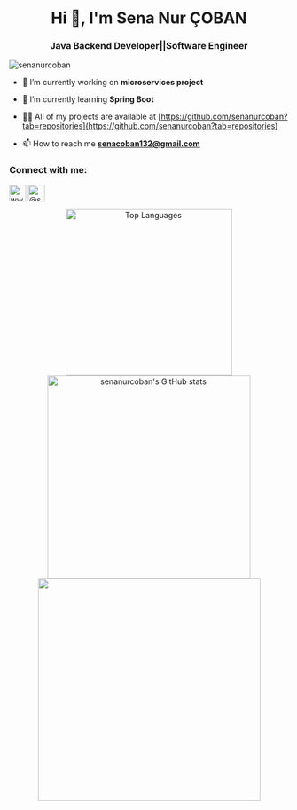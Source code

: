 
<h1 align="center">Hi 👋, I'm Sena Nur ÇOBAN</h1>
<h3 align="center">Java Backend Developer||Software Engineer</h3>

<p align="left"> <img src="https://komarev.com/ghpvc/?username=senanurcoban&label=Profile%20views&color=0e75b6&style=flat" alt="senanurcoban" /> </p>

- 🔭 I’m currently working on **microservices project**

- 🌱 I’m currently learning **Spring Boot**

- 👨‍💻 All of my projects are available at [https://github.com/senanurcoban?tab=repositories](https://github.com/senanurcoban?tab=repositories)

<!-- 📝 I regularly write articles on [https://medium.com/@senanurcoban](https://medium.com/@senanurcoban)-->


- 📫 How to reach me **senacoban132@gmail.com**

<!--### Blogs posts-->
<!-- BLOG-POST-LIST:START -->
<!-- BLOG-POST-LIST:END -->

<h3 align="left">Connect with me:</h3>
<p align="left">
<a href="https://linkedin.com/in/senanurcobann" target="blank"><img align="center" src="https://raw.githubusercontent.com/rahuldkjain/github-profile-readme-generator/master/src/images/icons/Social/linked-in-alt.svg" alt="www.linkedin.com/in/senanurcobann" height="30" width="30" /></a>
<a href="https://medium.com/@senanurcoban" target="blank"><img align="center" src="https://raw.githubusercontent.com/rahuldkjain/github-profile-readme-generator/master/src/images/icons/Social/medium.svg" alt="@senanurcoban" height="30" width="30" /></a>
<!--a href="https://www.hackerrank.com/senacoban?hr_r=1"target="blank"><img align="center" src="https://raw.githubusercontent.com/rahuldkjain/github-profile-readme-generator/master/src/images/icons/Social/hackerrank.svg"alt="https://www.hackerrank.com/senacoban?hr_r=1" height="30" width="30" --/></a>

<h3 align="left">Languages and Tools:</h3>
<p align="left"> <a href="https://developer.android.com" target="_blank" rel="noreferrer"> <img src="https://raw.githubusercontent.com/devicons/devicon/master/icons/android/android-original-wordmark.svg" alt="android" width="35" height="35"/> </a> <a href="https://www.w3schools.com/cs/" target="_blank" rel="noreferrer"> <img src="https://raw.githubusercontent.com/devicons/devicon/master/icons/csharp/csharp-original.svg" alt="csharp" width="35" height="35"/> </a> <a href="https://www.docker.com/" target="_blank" rel="noreferrer"> <img src="https://raw.githubusercontent.com/devicons/devicon/master/icons/docker/docker-original-wordmark.svg" alt="docker" width="35" height="35"/> </a> <a href="https://firebase.google.com/" target="_blank" rel="noreferrer"> <img src="https://www.vectorlogo.zone/logos/firebase/firebase-icon.svg" alt="firebase" width="35" height="35"/> </a> <a href="https://git-scm.com/" target="_blank" rel="noreferrer"> <img src="https://www.vectorlogo.zone/logos/git-scm/git-scm-icon.svg" alt="git" width="35" height="35"/> </a> <a href="https://grafana.com" target="_blank" rel="noreferrer"> <img src="https://www.vectorlogo.zone/logos/grafana/grafana-icon.svg" alt="grafana" width="35" height="35"/> </a> <a href="https://www.java.com" target="_blank" rel="noreferrer"> <img src="https://raw.githubusercontent.com/devicons/devicon/master/icons/java/java-original.svg" alt="java" width="35" height="35"/> </a> <a href="https://developer.mozilla.org/en-US/docs/Web/JavaScript" target="_blank" rel="noreferrer">  </a> <a href="https://kafka.apache.org/" target="_blank" rel="noreferrer"> <img src="https://www.vectorlogo.zone/logos/apache_kafka/apache_kafka-icon.svg" alt="kafka" width="35" height="35"/> </a> <a href="https://kotlinlang.org" target="_blank" rel="noreferrer"> <img src="https://www.vectorlogo.zone/logos/kotlinlang/kotlinlang-icon.svg" alt="kotlin" width="35" height="35"/> </a> <a href="https://www.mongodb.com/" target="_blank" rel="noreferrer"> <img src="https://raw.githubusercontent.com/devicons/devicon/master/icons/mongodb/mongodb-original-wordmark.svg" alt="mongodb" width="35" height="35"/> </a> <a href="https://www.postgresql.org" target="_blank" rel="noreferrer"> <img src="https://raw.githubusercontent.com/devicons/devicon/master/icons/postgresql/postgresql-original-wordmark.svg" alt="postgresql" width="35" height="35"/> </a> <a href="https://postman.com" target="_blank" rel="noreferrer"> <img src="https://www.vectorlogo.zone/logos/getpostman/getpostman-icon.svg" alt="postman" width="35" height="35"/> </a> <a href="https://www.python.org" target="_blank" rel="noreferrer"> <img src="https://raw.githubusercontent.com/devicons/devicon/master/icons/python/python-original.svg" alt="python" width="35" height="35"/> </a> <a href="https://spring.io/" target="_blank" rel="noreferrer"> <img src="https://www.vectorlogo.zone/logos/springio/springio-icon.svg" alt="spring" width="35" height="35"/> </a> </p>

<!--<p align="center" ><img align="center" src="https://github-readme-stats.vercel.app/api/top-langs?username=senanurcoban&show_icons=true&locale=en&layout=compact" alt="senanurcoban"/></p>-->

<!--<p align="center" >&nbsp;<img align="center" src="https://github-readme-stats.vercel.app/api?username=senanurcoban&show_icons=true&locale=en" alt="senanurcoban" /></p>-->

<!--<p align="center"><img align="center" src="https://github-readme-streak-stats.herokuapp.com/?user=senanurcoban&" alt="senanurcoban" /></p>-->

<p align="center" a href="https://github.com/senanurcoban" align="left"><img src="https://github-readme-stats.vercel.app/api/top-langs/?username=senanurcoban&langs_count=10&title_color=0891b2&text_color=ffffff&icon_color=0891b2&bg_color=1c1917&hide_border=true&locale=en&custom_title=Top%20%Languages" alt="Top Languages" img style="width:300px"/></a><br>
<a href="https://github.com/senanurcoban"><img src="https://github-readme-stats.vercel.app/api?username=senanurcoban&show_icons=true&hide=&count_private=true&title_color=0891b2&text_color=ffffff&icon_color=0891b2&bg_color=1c1917&hide_border=true&show_icons=true" alt="senanurcoban's GitHub stats" img style="width:366px" /></a>
<a href="https://github.com/senanurcoban"><img src="https://github-readme-streak-stats.herokuapp.com/?user=senanurcoban&stroke=ffffff&background=1c1917&ring=0891b2&fire=0891b2&currStreakNum=ffffff&currStreakLabel=0891b2&sideNums=ffffff&sideLabels=ffffff&dates=ffffff&hide_border=true" img style="width:401px" /></a><br>



